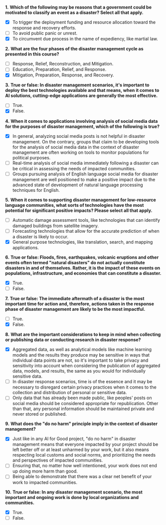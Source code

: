 **1.** **Which of the following may be reasons that a government could be motivated to classify an event as a disaster? Select all that apply.**
- [x] To trigger the deployment funding and resource allocation toward the response and recovery efforts.
- [ ] To avoid public panic or unrest.
- [x] To circumvent due process in the name of expediency, like martial law.

**2.** **What are the four phases of the disaster management cycle as presented in this course?**
- [ ] Response, Relief, Reconstruction, and Mitigation.
- [ ] Education, Preparation, Relief, and Response.
- [x] Mitigation, Preparation, Response, and Recovery.

**3.** **True or false: In disaster management scenarios, it's important to deploy the best technologies available and that means, when it comes to Al solutions, cutting-edge applications are generally the most effective.**
- [ ] True.
- [x] False.

**4.** **When it comes to applications involving analysis of social media data for the purposes of disaster management, which of the following is true?**
- [x] In general, analyzing social media posts is not helpful in disaster management. On the contrary, groups that claim to be developing tools for the analysis of social media data in the context of disaster management are often working on tools to monitor populations for political purposes.
- [ ] Real-time analysis of social media immediately following a disaster can be critical in assessing the needs of impacted communities.
- [ ] Groups pursuing analysis of English language social media for disaster management are well positioned to make a positive impact due to the advanced state of development of natural language processing techniques for English.

**5.** **When it comes to supporting disaster management for low-resource language communities, what sorts of technologies have the most potential for significant positive impacts? Please select all that apply.**
- [ ] Automatic damage assessment tools, like technologies that can identify damaged buildings from satellite imagery.
- [ ] Forecasting technologies that allow for the accurate prediction of when a disaster is likely to occur.
- [x] General purpose technologies, like translation, search, and mapping applications.

**6.** **True or false: Floods, fires, earthquakes, volcanic eruptions and other events often termed "natural disasters" do not actually constitute disasters in and of themselves. Rather, it is the impact of these events on populations, infrastructure, and economies that can constitute a disaster.**
- [x] True.
- [ ] False.

**7.** **True or false: The immediate aftermath of a disaster is the most important time for action and, therefore, actions taken in the response phase of disaster management are likely to be the most impactful.**
- [ ] True.
- [x] False.

**8.** **What are the important considerations to keep in mind when collecting or publishing data or conducting research in disaster response?**
- [x] Aggregated data, as well as analytical models like machine learning models and the results they produce may be sensitive in ways that individual data points are not, so it's important to take privacy and sensitivity into account when considering the publication of aggregated data, models, and results, the same as you would for individually sensitive data.
- [ ] In disaster response scenarios, time is of the essence and it may be necessary to disregard certain privacy practices when it comes to the collection and distribution of personal or sensitive data.
- [ ] Only data that has already been made public, like peoples' posts on social media should be considered appropriate for republication. Other than that, any personal information should be maintained private and never stored or published.

**9.** **What does the "do no harm" principle imply in the context of disaster management?**
- [x] Just like in any Al for Good project, "do no harm" in disaster management means that everyone impacted by your project should be left better off or at least unharmed by your work, but it also means respecting local customs and social norms, and prioritizing the needs and perspectives of impacted communities.
- [ ] Ensuring that, no matter how well intentioned, your work does not end up doing more harm than good.
- [ ] Being able to demonstrate that there was a clear net benefit of your work to impacted communities.

**10.** **True or false: In any disaster management scenario, the most important and ongoing work is done by local organizations and communities.**
- [x] True.
- [ ] False.
